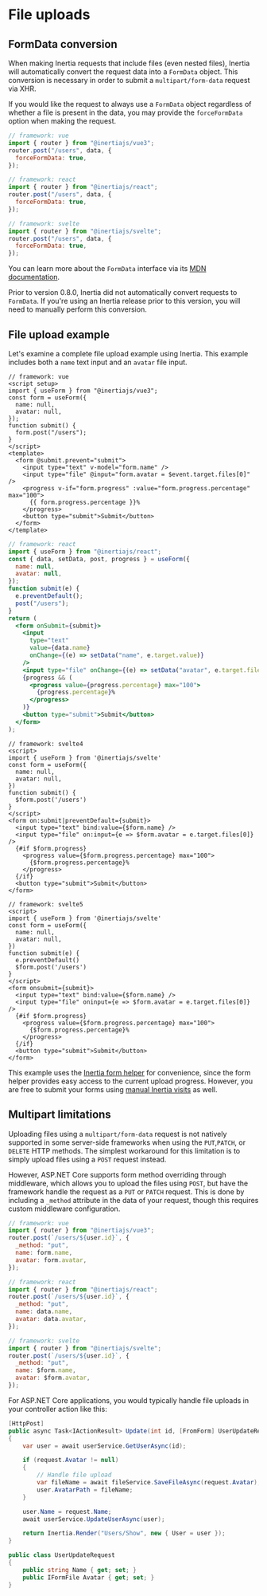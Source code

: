 # File uploads

## FormData conversion

When making Inertia requests that include files (even nested files), Inertia will automatically convert the request data into a `FormData` object. This conversion is necessary in order to submit a `multipart/form-data` request via XHR.

If you would like the request to always use a `FormData` object regardless of whether a file is present in the data, you may provide the `forceFormData` option when making the request.

```js
// framework: vue
import { router } from "@inertiajs/vue3";
router.post("/users", data, {
  forceFormData: true,
});
```

```js
// framework: react
import { router } from "@inertiajs/react";
router.post("/users", data, {
  forceFormData: true,
});
```

```js
// framework: svelte
import { router } from "@inertiajs/svelte";
router.post("/users", data, {
  forceFormData: true,
});
```

You can learn more about the `FormData` interface via its [MDN documentation](https://developer.mozilla.org/en-US/docs/Web/API/FormData).

Prior to version 0.8.0, Inertia did not automatically convert requests to `FormData`. If you're using an Inertia release prior to this version, you will need to manually perform this conversion.

## File upload example

Let's examine a complete file upload example using Inertia. This example includes both a `name` text input and an `avatar` file input.

```vue
// framework: vue
<script setup>
import { useForm } from "@inertiajs/vue3";
const form = useForm({
  name: null,
  avatar: null,
});
function submit() {
  form.post("/users");
}
</script>
<template>
  <form @submit.prevent="submit">
    <input type="text" v-model="form.name" />
    <input type="file" @input="form.avatar = $event.target.files[0]" />
    <progress v-if="form.progress" :value="form.progress.percentage" max="100">
      {{ form.progress.percentage }}%
    </progress>
    <button type="submit">Submit</button>
  </form>
</template>
```

```jsx
// framework: react
import { useForm } from "@inertiajs/react";
const { data, setData, post, progress } = useForm({
  name: null,
  avatar: null,
});
function submit(e) {
  e.preventDefault();
  post("/users");
}
return (
  <form onSubmit={submit}>
    <input
      type="text"
      value={data.name}
      onChange={(e) => setData("name", e.target.value)}
    />
    <input type="file" onChange={(e) => setData("avatar", e.target.files[0])} />
    {progress && (
      <progress value={progress.percentage} max="100">
        {progress.percentage}%
      </progress>
    )}
    <button type="submit">Submit</button>
  </form>
);
```

```svelte
// framework: svelte4
<script>
import { useForm } from '@inertiajs/svelte'
const form = useForm({
  name: null,
  avatar: null,
})
function submit() {
  $form.post('/users')
}
</script>
<form on:submit|preventDefault={submit}>
  <input type="text" bind:value={$form.name} />
  <input type="file" on:input={e => $form.avatar = e.target.files[0]} />
  {#if $form.progress}
    <progress value={$form.progress.percentage} max="100">
      {$form.progress.percentage}%
    </progress>
  {/if}
  <button type="submit">Submit</button>
</form>
```

```svelte
// framework: svelte5
<script>
import { useForm } from '@inertiajs/svelte'
const form = useForm({
  name: null,
  avatar: null,
})
function submit(e) {
  e.preventDefault()
  $form.post('/users')
}
</script>
<form onsubmit={submit}>
  <input type="text" bind:value={$form.name} />
  <input type="file" oninput={e => $form.avatar = e.target.files[0]} />
  {#if $form.progress}
    <progress value={$form.progress.percentage} max="100">
      {$form.progress.percentage}%
    </progress>
  {/if}
  <button type="submit">Submit</button>
</form>
```

This example uses the [Inertia form helper](/forms#form-helper) for convenience, since the form helper provides easy access to the current upload progress. However, you are free to submit your forms using [manual Inertia visits](/manual-visits) as well.

## Multipart limitations

Uploading files using a `multipart/form-data` request is not natively supported in some server-side frameworks when using the `PUT`,`PATCH`, or `DELETE` HTTP methods. The simplest workaround for this limitation is to simply upload files using a `POST` request instead.

However, ASP.NET Core supports form method overriding through middleware, which allows you to upload the files using `POST`, but have the framework handle the request as a `PUT` or `PATCH` request. This is done by including a `_method` attribute in the data of your request, though this requires custom middleware configuration.

```js
// framework: vue
import { router } from "@inertiajs/vue3";
router.post(`/users/${user.id}`, {
  _method: "put",
  name: form.name,
  avatar: form.avatar,
});
```

```js
// framework: react
import { router } from "@inertiajs/react";
router.post(`/users/${user.id}`, {
  _method: "put",
  name: data.name,
  avatar: data.avatar,
});
```

```js
// framework: svelte
import { router } from "@inertiajs/svelte";
router.post(`/users/${user.id}`, {
  _method: "put",
  name: $form.name,
  avatar: $form.avatar,
});
```

For ASP.NET Core applications, you would typically handle file uploads in your controller action like this:

```csharp
[HttpPost]
public async Task<IActionResult> Update(int id, [FromForm] UserUpdateRequest request)
{
    var user = await userService.GetUserAsync(id);

    if (request.Avatar != null)
    {
        // Handle file upload
        var fileName = await fileService.SaveFileAsync(request.Avatar);
        user.AvatarPath = fileName;
    }

    user.Name = request.Name;
    await userService.UpdateUserAsync(user);

    return Inertia.Render("Users/Show", new { User = user });
}

public class UserUpdateRequest
{
    public string Name { get; set; }
    public IFormFile Avatar { get; set; }
}
```
